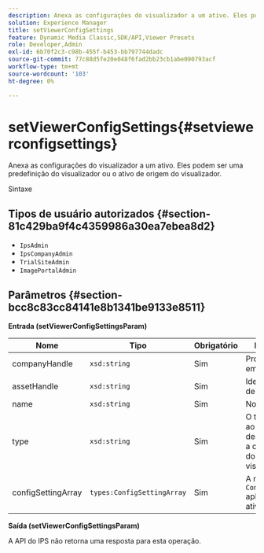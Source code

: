 ```yaml
---
description: Anexa as configurações do visualizador a um ativo. Eles podem ser uma predefinição do visualizador ou o ativo de origem do visualizador.
solution: Experience Manager
title: setViewerConfigSettings
feature: Dynamic Media Classic,SDK/API,Viewer Presets
role: Developer,Admin
exl-id: 6b70f2c3-c98b-455f-b453-bb797744dadc
source-git-commit: 77c88d5fe20e048f6fad2bb23cb1abe090793acf
workflow-type: tm+mt
source-wordcount: '103'
ht-degree: 0%

---
```


# setViewerConfigSettings{#setviewerconfigsettings}

Anexa as configurações do visualizador a um ativo. Eles podem ser uma predefinição do visualizador ou o ativo de origem do visualizador.

Sintaxe

## Tipos de usuário autorizados {#section-81c429ba9f4c4359986a30ea7ebea8d2}

* `IpsAdmin`
* `IpsCompanyAdmin`
* `TrialSiteAdmin`
* `ImagePortalAdmin`

## Parâmetros {#section-bcc8c83cc84141e8b1341be9133e8511}

**Entrada (setViewerConfigSettingsParam)**

| Nome | Tipo | Obrigatório | Descrição |
|---|---|---|---|
| companyHandle | `xsd:string` | Sim | Processe a empresa. |
| assetHandle | `xsd:string` | Sim | Identificador de ativo. |
| name | `xsd:string` | Sim | Nome do ativo. |
| type | `xsd:string` | Sim | O tipo de ativo ao qual você deseja aplicar a configuração do visualizador. |
| configSettingArray | `types:ConfigSettingArray` | Sim | A matriz de `ConfigSettings` aplicado ao ativo. |

**Saída (setViewerConfigSettingsParam)**

A API do IPS não retorna uma resposta para esta operação.
